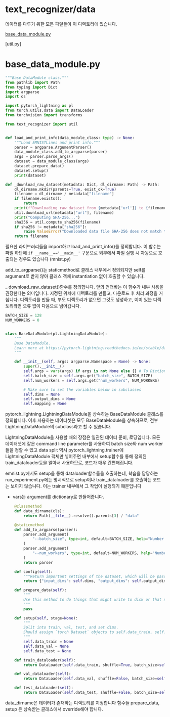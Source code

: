 # text_recognizer/data
데이터를 다루기 위한 모든 파일들이 이 디렉토리에 있습니다.

[base_data_module.py](#base_data_module.py)

[util.py]


# base_data_module.py  
```python
"""Base DataModule class."""
from pathlib import Path
from typing import Dict
import argparse
import os

import pytorch_lightning as pl
from torch.utils.data import DataLoader
from torchvision import transforms

from text_recognizer import util


def load_and_print_info(data_module_class: type) -> None:
    """Load EMNISTLines and print info."""
    parser = argparse.ArgumentParser()
    data_module_class.add_to_argparse(parser)
    args = parser.parse_args()
    dataset = data_module_class(args)
    dataset.prepare_data()
    dataset.setup()
    print(dataset)

def _download_raw_dataset(metadata: Dict, dl_dirname: Path) -> Path:
    dl_dirname.mkdir(parents=True, exist_ok=True)
    filename = dl_dirname / metadata["filename"]
    if filename.exists():
        return
    print(f"Downloading raw dataset from {metadata['url']} to {filename}...")
    util.download_url(metadata["url"], filename)
    print("Computing SHA-256...")
    sha256 = util.compute_sha256(filename)
    if sha256 != metadata["sha256"]:
        raise ValueError("Downloaded data file SHA-256 does not match that listed in metadata document.")
    return filename


```
필요한 라이브러리들을 import하고 load_and_print_info()를 정의합니다. 이 함수는 파일 하단에 
`if __name__=='__main__'` 구문으로 외부에서 파일 실행 시 자동으로 호출되는 경우도 있습니다 (mnist.py)

add_to_argparse()는 staticmethod로 클래스 내부에서 정의되지만 self를 argument로 받지 않아 클래스 객체 instantiation 없이 호출할 수 있습니다.

_ download_raw_dataset()함수를 정의합니다. 앞의 언더바는 이 함수가 내부 사용을 권장한다는 의미입니다. 지정된 위치에 디렉토리를 만들고, 다운로드 후 처리 과정을 거칩니다.
디렉토리를 만들 때, 부모 디렉토리가 없으면 그것도 생성하고, 이미 있는 디렉토리라면 오류 없이 다음으로 넘어갑니다.



```python
BATCH_SIZE = 128
NUM_WORKERS = 0


class BaseDataModule(pl.LightningDataModule):
    """
    Base DataModule.
    Learn more at https://pytorch-lightning.readthedocs.io/en/stable/datamodules.html
    """

    def __init__(self, args: argparse.Namespace = None) -> None:
        super().__init__()
        self.args = vars(args) if args is not None else {} # To Dictionary
        self.batch_size = self.args.get("batch_size", BATCH_SIZE)
        self.num_workers = self.args.get("num_workers", NUM_WORKERS)

        # Make sure to set the variables below in subclasses
        self.dims = None
        self.output_dims = None
        self.mapping = None
```
pytorch_lightning.LightningDataModule을 상속하는 BaseDataModule 클래스를 정의합니다. 이후 사용하는 데이터셋은 모두 BaseDataModule을 상속하므로, 전부 LightningDataModule의
subclass라고 할 수 있습니다.

LightningDataModule을 사용할 때의 장점은 일관된 데이터 준비, 로딩입니다. 모든 데이터셋에 같은 command line parameter를 사용하여 batch size와 num worker들을 정할 수
있고 data split 역시 pytorch_lightning.trainer에 LightningDataModule 객체만 넣어주면 내부에서 setup함수를 통해 정의된 train_dataloader등을 알아서 사용하므로, 코드가 매우 간편해집니다.

emnist.py에서도 setup을 통해 dataloader함수들을 호출하는데, 학습을 담당하는 run_experiment.py에는 명시적으로 setup이나 train_dataloader를 호출하는 코드는 보이지 않습니다. 이는 trainer 내부에서 그 작업이 실행되기 떄문입니다

* vars는 argument를 dictionary로 만들어줍니다.

```python
    @classmethod
    def data_dirname(cls):
        return Path(__file__).resolve().parents[3] / "data"

    @staticmethod
    def add_to_argparse(parser):
        parser.add_argument(
            "--batch_size", type=int, default=BATCH_SIZE, help="Number of examples to operate on per forward step."
        )
        parser.add_argument(
            "--num_workers", type=int, default=NUM_WORKERS, help="Number of additional processes to load data."
        )
        return parser

    def config(self):
        """Return important settings of the dataset, which will be passed to instantiate models."""
        return {"input_dims": self.dims, "output_dims": self.output_dims, "mapping": self.mapping}

    def prepare_data(self):
        """
        Use this method to do things that might write to disk or that need to be done only from a single GPU in distributed settings (so don't set state `self.x = y`).
        """
        pass

    def setup(self, stage=None):
        """
        Split into train, val, test, and set dims.
        Should assign `torch Dataset` objects to self.data_train, self.data_val, and optionally self.data_test.
        """
        self.data_train = None
        self.data_val = None
        self.data_test = None

    def train_dataloader(self):
        return DataLoader(self.data_train, shuffle=True, batch_size=self.batch_size, num_workers=self.num_workers, pin_memory=True)

    def val_dataloader(self):
        return DataLoader(self.data_val, shuffle=False, batch_size=self.batch_size, num_workers=self.num_workers, pin_memory=True)

    def test_dataloader(self):
        return DataLoader(self.data_test, shuffle=False, batch_size=self.batch_size, num_workers=self.num_workers, pin_memory=True)
```
data_dirname은 데이터가 존재하는 디렉토리를 지정합니다
함수들 prepare_data, setup 은 상속받는 클래스에서 override해야 합니다.
